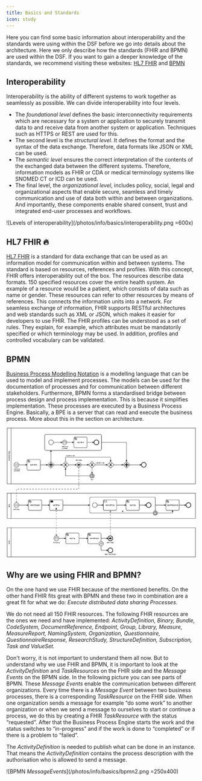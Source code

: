```yaml
---
title: Basics and Standards
icon: study
---
```

Here you can find some basic information about interoperability and the standards were using within the DSF before we go into details about the architecture. Here we only describe how the standards (FHIR and BPMN) are used within the DSF. If you want to gain a deeper knowledge of the standards, we recommend visiting these websites: [HL7 FHIR](https://www.hl7.org/fhir/) and [BPMN](https://www.bpmn.org/) 

## Interoperability 
Interoperability is the ability of different systems to work together as seamlessly as possible. We can divide interoperability into four levels. 
-	The *foundational level* defines the basic interconnectivity requirements which are necessary for a system or application to securely transmit data to and receive data from another system or application. Techniques such as HTTPS or REST are used for this.
-	The second level is the *structural level*. It defines the format and the syntax of the data exchange. Therefore, data formats like JSON or XML can be used.
-	The *semantic level* ensures the correct interpretation of the contents of the exchanged data between the different systems. Therefore, information models as FHIR or CDA or medical terminology systems like SNOMED CT or ICD can be used.
-	The final level, the *organizational level*, includes policy, social, legal and organizational aspects that enable secure, seamless and timely communication and use of data both within and between organizations. And importantly, these components enable shared consent, trust and integrated end-user processes and workflows.


![Levels of interoperability](/photos/info/basics/interoperability.png =600x)

## HL7 FHIR :fire:
[HL7 FHIR](https://www.hl7.org/fhir/) is a standard for data exchange that can be used as an information model for communication within and between systems. The standard is based on resources, references and profiles. With this concept, FHIR offers interoperability out of the box. The resources describe data formats. 150 specified resources cover the entire health system. An example of a resource would be a patient, which consists of data such as name or gender. These resources can refer to other resources by means of references. This connects the information units into a network. For seamless exchange of information, FHIR supports RESTful architectures and web standards such as XML or JSON, which makes it easier for developers to use FHIR.
The FHIR profiles can be understood as a set of rules. They explain, for example, which attributes must be mandatorily specified or which terminology may be used. In addition, profiles and controlled vocabulary can be validated. 

## BPMN
[Business Process Modelling Notation](https://www.bpmn.org/) is a modelling language that can be used to model and implement processes. The models can be used for the documentation of processes and for communication between different stakeholders. Furthermore, BPMN forms a standardised bridge between process design and process implementation. This is because it simplifies implementation. These processes are executed by a Business Process Engine. Basically, a BPE is a server that can read and execute the business process. More about this in the section on architecture.

![Example of a BPMN model (Ping-Pong-Process of the DSF)](/photos/info/basics/bpmn1.png)

## Why are we using FHIR and BPMN?
On the one hand we use FHIR because of the mentioned benefits. On the other hand FHIR fits great with BPMN and these two in combination are a great fit for what we do: 
*Execute distributed data sharing Processes.*

We do not need all 150 FHIR resources. The following FHIR resources are the ones we need and have implemented: *ActivityDefinition, Binary, Bundle, CodeSystem, DocumentReference, Endpoint, Group, Library, Measure, MeasureReport, NamingSystem, Organization, Questionnaire, QuestionnaireResponse, ResearchStudy, StructureDefinition, Subscription, Task and ValueSet.*

Don't worry, it is not important to understand them all now. But to understand why we use FHIR and BPMN, it is important to look at the *ActivityDefinition* and *TaskResources* on the FHIR side and the *Message Events* on the BPMN side.
In the following picture you can see parts of BPMN. These *Message Events* enable the communication between different organizations. Every time there is a *Message Event* between two business processes, there is a corresponding *TaskResource* on the FHIR side. When one organization sends a message for example “do some work” to another organization or when we send a message to ourselves to start or continue a process, we do this by creating a FHIR *TaskResource* with the status “requested”. After that the Business Process Engine starts the work and the status switches to “in-progress” and if the work is done to “completed” or if there is a problem to “failed”. 

The *ActivityDefinition* is needed to publish what can be done in an instance. That means the *ActivityDefinition* contains the process description with the authorisation who is allowed to send a message. 

![BPMN *MessageEvents*](/photos/info/basics/bpmn2.png =250x400)